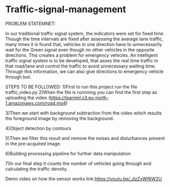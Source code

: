 # Traffic-signal-management

PROBLEM STATEMNET:

 In our traditional traffic signal system, the indicators were set for fixed time. Though the time intervals are fixed after assessing the average lane traffic, many times it is found that, vehicles in one direction have to unnecessarily wait for the Green signal even though no other vehicles in the opposite directions. This creates a problem for emergency vehicles. An intelligent traffic signal system is to be developed, that asses the real time traffic in that road/lane and control the traffic to avoid unnecessary waiting time. Through this information, we can also give directions to emergency vehicle through bot.

STEPS TO BE FOLLOWED:
1)First to run this project run the file traffic_video.py
2)When the file is runnning you can find the first step as uploading the video (https://learnml.s3.eu-north-1.amazonaws.com/road.mp4)

3)Then we start with background subtraction from the video which results the foreground image by removing the background.

4)Object detection by contours

5)Then we filter this result and remove the noises and disturbances present in the pre-acquired image.

6)Building processing pipeline for further data manipulation

7)In our final step it counts the number of vehicles going through and calculating the traffic density.

Demo video on how the sensor works
link:https://youtu.be/_dzZxWf6W2U
